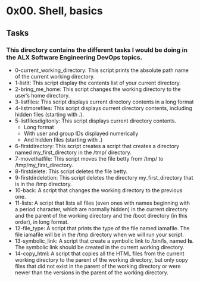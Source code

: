 # 0x00. Shell, basics

## Tasks

### This directory contains the different tasks I would be doing in the ALX Software Engineering DevOps topics.

- 0-current_working_directory:
  This script prints the absolute path name of the current working directory.
- 1-listit:
  This script display the contents list of your current directory.
- 2-bring_me_home:
  This script changes the working directory to the user’s home directory.
- 3-listfiles:
  This script displays current directory contents in a long format
- 4-listmorefiles:
  This script displays current directory contents, including hidden files (starting with .).
- 5-listfilesdigitonly:
  This script displays current directory contents.
	- Long format
	- With user and group IDs displayed numerically
	- And hidden files (starting with .)
- 6-firstdirectory:
  This script creates a script that creates a directory named my_first_directory in the /tmp/ directory.
- 7-movethatfile:
  This script moves the file betty from /tmp/ to /tmp/my_first_directory.
- 8-firstdelete:
  This script deletes the file betty.
- 9-firstdirdeletion:
  This script deletes the directory my_first_directory that is in the /tmp directory.
- 10-back:
  A script that changes the working directory to the previous one.
- 11-lists:
  A script that lists all files (even ones with names beginning with a period character, which are normally hidden) in the current directory and the parent of the working directory and the /boot directory (in this order), in long format.
- 12-file_type:
  A script that prints the type of the file named iamafile. The file iamafile will be in the /tmp directory when we will run your script.
- 13-symbolic_link:
  A script that create a symbolic link to /bin/ls, named __ls__. The symbolic link should be created in the current working directory.
- 14-copy_html:
  A script that copies all the HTML files from the current working directory to the parent of the working directory, but only copy files that did not exist in the parent of the working directory or were newer than the versions in the parent of the working directory.
